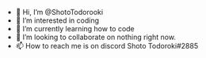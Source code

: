 - 👋 Hi, I’m @ShotoTodorooki
- 👀 I’m interested in coding
- 🌱 I’m currently learning how to code
- 💞️ I’m looking to collaborate on nothing right now.
- 📫 How to reach me is on discord Shoto Todoroki#2885

<!---
ShotoTodorooki/ShotoTodorooki is a ✨ special ✨ repository because its `README.md` (this file) appears on your GitHub profile.
You can click the Preview link to take a look at your changes.
--->
